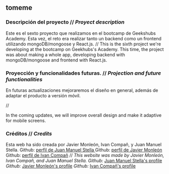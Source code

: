 ## tomeme

### Descripción del proyecto // _Proyect description_

Este es el sexto proyecto que realizamos en el bootcamp de Geekshubs Academy. Esta vez, el reto era realizar tanto un backend como un frontend utilizando mongoDB/mongoose y React.js.
//
This is the sixth project we're developing at the bootcamp on Geekhubs's Academy. This time, the project was about making a whole app, developing backend with mongoDB/mongoose and frontend with React.js.



### Proyección y funcionalidades futuras. // _Projection and future functionalities_

En futuras actualizaciones mejoraremos el diseño en general, además de adaptar el producto a versión móvil.

//

In the coming updates, we will improve overall design and make it adaptive for mobile screens.


### Créditos // _Credits_
Esta web ha sido creada por Javier Monleón, Ivan Compañ, y Juan Manuel Stella.
Github: [perfil de Juan Manuel Stella ](https://github.com/suku60 "SUKU60's profile")
Github: [perfil de Javier Monleón](https://github.com/jmonloop "jmonloop's profile")
Github: [perfil de Ivan Compañ](https://github.com/IvanCompDev "IvanCompDev's profile")
//
_This website was made by Javier Monleón, Ivan Compañ, and Juan Manuel Stella._
_Github:_ [Juan Manuel Stella's profile](https://github.com/suku60 "SUKU60's profile")
_Github:_ [Javier Monleón's profile](https://github.com/jmonloop "jmonloop's profile")
_Github:_ [Ivan Compañ's profile](https://github.com/IvanCompDev "IvanCompDev's profile")

